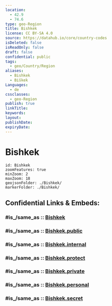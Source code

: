```yaml
---
location:
  - 42.9
  - 74.6
type: geo-Region
title: Bishkek
license: CC BY-SA 4.0
source: https://datahub.io/core/country-codes
isDeleted: false
isReadOnly: false
draft: false
confidential: public
tags:
  - geo/Country/Region
aliases:
  - Bishkek
  - Biškek
Languages:
  - de
cssclasses:
  - geo-Region
publish: true
linkTitle: 
keywords: 
layout: 
publishDate: 
expiryDate:
---
```


# Bishkek

```leaflet
id: Bishkek
zoomFeatures: true 
minZoom: 2 
maxZoom: 18
geojsonFolder: ./Bishkek/
markerFolder: ./Bishkek/
```


## Confidential Links & Embeds: 

### #is_/same_as :: [Bishkek](/_Standards/Earth/Continent/Asia/Asia~Central/Kyrgyzstan/Regions~Kyrgyzstan/Bishkek.md) 

### #is_/same_as :: [Bishkek.public](/_public/Earth/Continent/Asia/Asia~Central/Kyrgyzstan/Regions~Kyrgyzstan/Bishkek.public.md) 

### #is_/same_as :: [Bishkek.internal](/_internal/Earth/Continent/Asia/Asia~Central/Kyrgyzstan/Regions~Kyrgyzstan/Bishkek.internal.md) 

### #is_/same_as :: [Bishkek.protect](/_protect/Earth/Continent/Asia/Asia~Central/Kyrgyzstan/Regions~Kyrgyzstan/Bishkek.protect.md) 

### #is_/same_as :: [Bishkek.private](/_private/Earth/Continent/Asia/Asia~Central/Kyrgyzstan/Regions~Kyrgyzstan/Bishkek.private.md) 

### #is_/same_as :: [Bishkek.personal](/_personal/Earth/Continent/Asia/Asia~Central/Kyrgyzstan/Regions~Kyrgyzstan/Bishkek.personal.md) 

### #is_/same_as :: [Bishkek.secret](/_secret/Earth/Continent/Asia/Asia~Central/Kyrgyzstan/Regions~Kyrgyzstan/Bishkek.secret.md)

